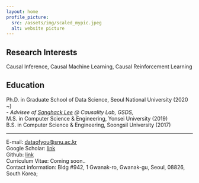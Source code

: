 ```yaml
---
layout: home
profile_picture:
  src: /assets/img/scaled_mypic.jpeg
  alt: website picture
---
```


## Research Interests <br>
Causal Inference, Causal Machine Learning, Causal Reinforcement Learning <br>

## Education
Ph.D. in Graduate School of Data Science, Seoul National University (2020 ~) <br> *- Advisee of [Sanghack Lee](https://www.sanghacklee.me/) @ Causality Lab, GSDS,*
<br>
M.S. in Computer Science & Engineering, Yonsei University (2019)
<br>
B.S. in Computer Science & Engineering, Soongsil University (2017)
<br>

*** 
E-mail: dataofyou@snu.ac.kr<br>
Google Scholar: [link](https://scholar.google.co.kr/citations?user=6cD_BKEAAAAJ&hl=ko)  <br>
Github: [link](https://github.com/Deepstroy/resume) <br>
Curriculum Vitae: Coming soon..<br>
Contact information: Bldg #942, 1 Gwanak-ro, Gwanak-gu, Seoul, 08826, South Korea;


